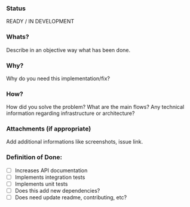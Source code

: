 ### Status

READY / IN DEVELOPMENT

### Whats?

Describe in an objective way what has been done.

### Why?

Why do you need this implementation/fix?

### How?

How did you solve the problem? What are the main flows? Any technical information regarding infrastructure or architecture?

### Attachments (if appropriate)

Add additional informations like screenshots, issue link.

### Definition of Done:
- [ ] Increases API documentation
- [ ] Implements integration tests
- [ ] Implements unit tests
- [ ] Does this add new dependencies?
- [ ] Does need update readme, contributing, etc?
